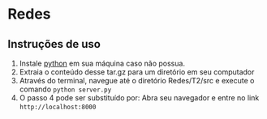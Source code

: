 # Redes



## Instruções de uso
1. Instale [python][1] em sua máquina caso não possua.
2. Extraia o conteúdo desse tar.gz para um diretório em seu computador
3. Através do terminal, navegue até o diretório Redes/T2/src e execute o comando `python server.py`
4. O passo 4 pode ser substituído por: Abra seu navegador e entre no link `http://localhost:8000`


[1]: https://www.python.org/ "Python"